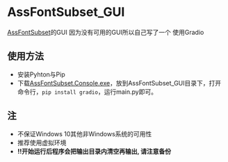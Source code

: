 # AssFontSubset_GUI

[AssFontSubset](https://github.com/AmusementClub/AssFontSubset)的GUI
因为没有可用的GUI所以自己写了一个
使用Gradio

## 使用方法
- 安装Pyhton与Pip
- 下载[AssFontSubset.Console.exe](https://github.com/AmusementClub/AssFontSubset/releases/)，放到AssFontSubset_GUI目录下，打开命令行，`pip install gradio`，运行main.py即可。

## 注

- 不保证Windows 10其他非Windows系统的可用性
- 推荐使用虚拟环境
- **!!开始运行后程序会把输出目录内清空再输出, 请注意备份**
